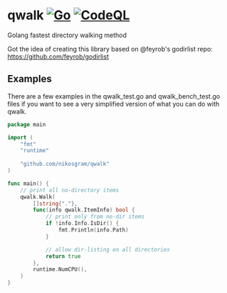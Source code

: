 # qwalk [![Go](https://github.com/nikosgram/qwalk/actions/workflows/go.yml/badge.svg)](https://github.com/nikosgram/qwalk/actions/workflows/go.yml) [![CodeQL](https://github.com/nikosgram/qwalk/actions/workflows/codeql-analysis.yml/badge.svg)](https://github.com/nikosgram/qwalk/actions/workflows/codeql-analysis.yml)

Golang fastest directory walking method

Got the idea of creating this library based on @feyrob's godirlist repo: https://github.com/feyrob/godirlist

## Examples

There are a few examples in the qwalk_test.go and qwalk_bench_test.go files if you want to see a very simplified version of what you can do with qwalk.

```go
package main

import (
	"fmt"
	"runtime"
	
	"github.com/nikosgram/qwalk"
)

func main() {
	// print all no-directory items
	qwalk.Walk(
		[]string{"."},
		func(info qwalk.ItemInfo) bool {
			// print only from no-dir items
			if !info.Info.IsDir() {
				fmt.Println(info.Path)
			}

			// allow dir-listing on all directories
			return true
		},
		runtime.NumCPU(),
	)
}
```
